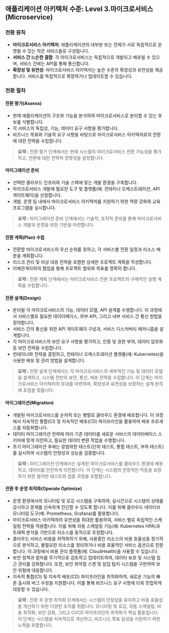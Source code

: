 ## 애플리케이션 아키텍처 수준: Level 3.마이크로서비스(Microservice)

### 전환 원칙
- **마이크로서비스 아키텍처**: 애플리케이션의 대부분 또는 전체가 서로 독립적으로 운영될 수 있는 작은 서비스들로 구성됩니다.
- **서비스 간 느슨한 결합**: 각 마이크로서비스는 독립적으로 개발되고 배포될 수 있으며, 서비스 간에는 API를 통해 통신합니다.
- **확장성 및 유연성**: 마이크로서비스 아키텍처는 높은 수준의 확장성과 유연성을 제공합니다. 서비스를 독립적으로 확장하거나 업데이트할 수 있습니다.

### 전환 절차
#### 전환 평가(Assess)
- 현재 애플리케이션의 구조와 기능을 분석하여 마이크로서비스로 분리할 수 있는 후보를 식별합니다.
- 각 서비스의 독립성, 기능, 데이터 요구 사항을 평가합니다.
- 비즈니스 목표와 기술적 요구 사항을 바탕으로 마이크로서비스 아키텍처로의 전환에 대한 전략을 수립합니다.

> **요약 :** 전환 평가 단계에서는 현재 시스템의 마이크로서비스 전환 가능성을 평가하고, 전환에 대한 전략적 방향성을 설정합니다.

#### 마이그레이션 준비
- 선택한 클라우드 인프라와 기술 스택에 맞는 개발 환경을 구축합니다.
- 마이크로서비스 개발에 필요한 도구 및 플랫폼(예: 컨테이너 오케스트레이션, API 게이트웨이)을 선정합니다.
- 개발, 운영 팀 내에서 마이크로서비스 아키텍처를 지원하기 위한 역량 강화와 교육 프로그램을 실시합니다.

> **요약 :** 마이그레이션 준비 단계에서는 기술적, 조직적 준비를 통해 마이크로서비스 개발과 운영을 위한 기반을 마련합니다.

#### 전환 계획(Plan) 수립
- 전환할 마이크로서비스의 우선 순위를 정하고, 각 서비스별 전환 일정과 리소스 배분을 계획합니다.
- 리스크 관리 및 비상 대응 전략을 포함한 상세한 프로젝트 계획을 작성합니다.
- 이해관계자와의 협업을 통해 프로젝트 범위와 목표를 명확히 합니다.

> **요약 :** 전환 계획 단계에서는 마이크로서비스 전환 프로젝트의 구체적인 실행 계획을 수립합니다.

#### 전환 설계(Design)
- 분리될 각 마이크로서비스의 기능, 데이터 모델, API 설계를 수행합니다. 이 과정에서 서비스별로 필요한 데이터베이스, 외부 API, 그리고 내부 서비스 간 통신 방법을 정의합니다.
- 서비스 간의 통신을 위한 API 게이트웨이 구성과, 서비스 디스커버리 메커니즘을 설계합니다.
- 각 마이크로서비스의 보안 요구 사항을 평가하고, 인증 및 권한 부여, 데이터 암호화 등 보안 전략을 수립합니다.
- 컨테이너화 전략을 결정하고, 컨테이너 오케스트레이션 플랫폼(예: Kubernetes)을 사용한 배포 및 관리 방법을 설계합니다.

> **요약 :** 전환 설계 단계에서는 각 마이크로서비스의 세부적인 기능 및 데이터 모델을 설계하고, 시스템 전반의 보안, 통신, 배포 전략을 수립합니다. 이 단계는 마이크로서비스 아키텍처의 토대를 마련하며, 확장성과 유연성을 보장하는 설계 원칙에 초점을 맞춥니다.

#### 마이그레이션(Migration)
- 개발된 마이크로서비스를 순차적 또는 병렬로 클라우드 환경에 배포합니다. 이 과정에서 지속적인 통합(CI) 및 지속적인 배포(CD) 파이프라인을 활용하여 배포 프로세스를 자동화합니다.
- 데이터 마이그레이션 전략에 따라 기존 데이터를 새로운 서비스의 데이터베이스 스키마에 맞게 이전하고, 필요한 데이터 변환 작업을 수행합니다.
- 초기 마이그레이션 후에는 광범위한 테스트(단위 테스트, 통합 테스트, 부하 테스트)를 실시하여 시스템의 안정성과 성능을 검증합니다.

> **요약 :** 마이그레이션 단계에서는 설계된 마이크로서비스를 클라우드 환경에 배포하고, 데이터를 안전하게 이전합니다. 이 단계는 시스템의 안정적인 작동을 보장하기 위한 철저한 테스트와 검증 과정을 포함합니다.

#### 전환 후 운영 최적화(Operate Optimize)
- 운영 환경에서의 모니터링 및 로깅 시스템을 구축하여, 실시간으로 시스템의 상태를 감시하고 문제를 신속하게 진단할 수 있도록 합니다. 이를 위해 클라우드 네이티브 모니터링 도구(예: Prometheus, Grafana)를 활용합니다.
- 마이크로서비스 아키텍처의 유연성을 최대한 활용하여, 서비스 별로 독립적인 스케일링 전략을 적용합니다. 이를 위해 자동 스케일링 기능(예: Kubernetes HPA)과 트래픽 분석을 기반으로 리소스를 동적으로 조정합니다.
- 클라우드 서비스 비용을 최적화하기 위해, 사용중인 리소스의 비용 효율성을 정기적으로 분석하고, 불필요한 리소스를 정리하거나 비용 효율적인 서비스 옵션으로 전환합니다. 이 과정에서 비용 관리 플랫폼(예: CloudHealth)을 사용할 수 있습니다.
- 보안 정책과 절차를 주기적으로 검토하고 업데이트하여, 데이터 보호 및 시스템 접근 관리를 강화합니다. 또한, 보안 취약점 스캔 및 침입 탐지 시스템을 구현하여 보안 위협에 대응합니다.
- 지속적 통합(CI) 및 지속적 배포(CD) 파이프라인을 최적화하여, 새로운 기능의 빠른 출시와 버그 수정을 지원합니다. 이를 통해 비즈니스 요구 사항에 더욱 민첩하게 대응할 수 있습니다.

> **요약 :** 전환 후 운영 최적화 단계에서는 시스템의 안정성을 유지하고 비용 효율성을 개선하기 위한 다양한 조치를 취합니다. 모니터링 및 로깅, 자동 스케일링, 비용 최적화, 보안 강화, 그리고 CI/CD 파이프라인의 최적화가 핵심 활동입니다. 이 단계는 시스템을 지속적으로 개선하고, 비즈니스 목표 달성을 지원하기 위한 노력을 포함합니다.

